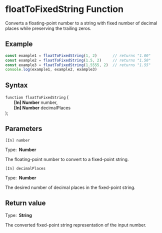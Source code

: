 # floatToFixedString Function
Converts a floating-point number to a string with fixed number of decimal places while preserving the trailing zeros.

## Example
```Javascript
const example1 = floatToFixedString(1, 2)       // returns "1.00"
const example2 = floatToFixedString(1.5, 2)     // returns "1.50"
const example3 = floatToFixedString(1.5555, 2)  // returns "1.55"
console.log(example1, example2, example3)
```
## Syntax  
`function floatToFixedString` (  
  &emsp;&emsp;**[In] Number** number,  
  &emsp;&emsp;**[In] Number** decimalPlaces  
);

## Parameters
`[In] number`  

Type:&ensp;**Number**  

The floating-point number to convert to a fixed-point string.


`[In] decimalPlaces`  

Type:&ensp;**Number**  

The desired number of decimal places in the fixed-point string.

## Return value

Type:&ensp;**String**  

The converted fixed-point string representation of the input number.
